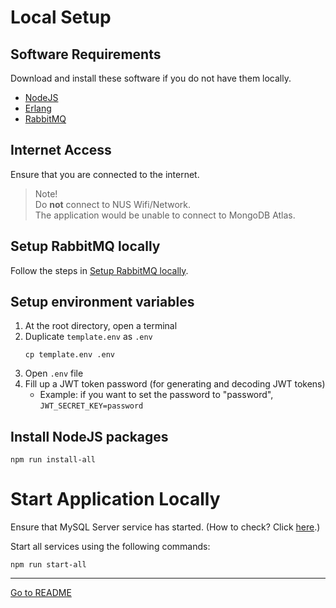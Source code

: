 # Local Setup

## Software Requirements

Download and install these software if you do not have them locally.

- [NodeJS](https://nodejs.org/en/download)
- [Erlang](https://www.erlang.org/downloads)
- [RabbitMQ](https://www.rabbitmq.com/download.html)

## Internet Access

Ensure that you are connected to the internet.

> Note!\
> Do **not** connect to NUS Wifi/Network.\
> The application would be unable to connect to MongoDB Atlas.

## Setup RabbitMQ locally

Follow the steps in [Setup RabbitMQ locally](LocalRabbitMqSetup.md).

## Setup environment variables

1. At the root directory, open a terminal
2. Duplicate `template.env` as `.env`
   ```
   cp template.env .env
   ```
3. Open `.env` file 
4. Fill up a JWT token password
   (for generating and decoding JWT tokens)
    - Example: if you want to set the password to "password",
      `JWT_SECRET_KEY=password`

## Install NodeJS packages

```
npm run install-all
```

# Start Application Locally

Ensure that MySQL Server service has started.
(How to check? Click [here](LocalMySqlSetup.md#start-mysql-service).)

Start all services using the following commands:

```
npm run start-all
```

---

[Go to README](../README.md)
